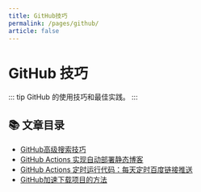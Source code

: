 ```yaml
---
title: GitHub技巧
permalink: /pages/github/
article: false
---
```


# GitHub 技巧

::: tip
GitHub 的使用技巧和最佳实践。
:::

## 📚 文章目录

- [GitHub高级搜索技巧](01.GitHub高级搜索技巧.md)
- [GitHub Actions 实现自动部署静态博客](02.GitHub%20Actions%20实现自动部署静态博客.md)
- [GitHub Actions 定时运行代码：每天定时百度链接推送](03.GitHub%20Actions%20定时运行代码：每天定时百度链接推送.md)
- [GitHub加速下载项目的方法](10.GitHub加速下载项目的方法.md)
